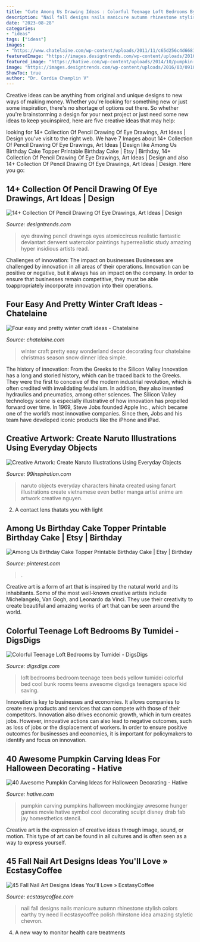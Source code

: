 ```yaml
---
title: "Cute Among Us Drawing Ideas : Colorful Teenage Loft Bedrooms By Tumidei"
description: "Nail fall designs nails manicure autumn rhinestone stylish colors earthy try need ll ecstasycoffee polish rhinstone idea amazing styletic chevron"
date: "2023-08-28"
categories:
- "ideas"
tags: ["ideas"]
images:
- "https://www.chatelaine.com/wp-content/uploads/2011/11/c65d256c4d66814fd014658a2f43.png"
featuredImage: "https://images.designtrends.com/wp-content/uploads/2016/03/09102919/Fantastic-Drawing.jpg"
featured_image: "https://hative.com/wp-content/uploads/2014/10/pumpkin-carving-ideas/40-mockingjay-pumpkin.jpg"
image: "https://images.designtrends.com/wp-content/uploads/2016/03/09102919/Fantastic-Drawing.jpg"
ShowToc: true
author: "Dr. Cordia Champlin V"
---
```



Creative ideas can be anything from original and unique designs to new ways of making money. Whether you're looking for something new or just some inspiration, there's no shortage of options out there. So whether you're brainstorming a design for your next project or just need some new ideas to keep youinspired, here are five creative ideas that may help: 

	

		
looking for 14+ Collection Of Pencil Drawing Of Eye Drawings, Art Ideas | Design you've visit to the right web. We have 7 Images about 14+ Collection Of Pencil Drawing Of Eye Drawings, Art Ideas | Design like Among Us Birthday Cake Topper Printable Birthday Cake | Etsy | Birthday, 14+ Collection Of Pencil Drawing Of Eye Drawings, Art Ideas | Design and also 14+ Collection Of Pencil Drawing Of Eye Drawings, Art Ideas | Design. Here you go:
		
    
## 14+ Collection Of Pencil Drawing Of Eye Drawings, Art Ideas | Design

<img loading=lazy src="https://images.designtrends.com/wp-content/uploads/2016/03/09102919/Fantastic-Drawing.jpg" onerror="this.onerror=null;this.src='https://tse3.mm.bing.net/th?id=OIP.uFG4ffaMBLLXE72ONeE5nQHaE7&amp;pid=15.1';" alt="14+ Collection Of Pencil Drawing Of Eye Drawings, Art Ideas | Design">

_Source: designtrends.com_

>eye drawing pencil drawings eyes atomiccircus realistic fantastic deviantart derwent watercolor paintings hyperrealistic study amazing hyper insidious artists read. 

	

Challenges of innovation: The impact on businesses
Businesses are challenged by innovation in all areas of their operations. Innovation can be positive or negative, but it always has an impact on the company. In order to ensure that businesses remain competitive, they must be able toappropriately incorporate innovation into their operations.

    
## Four Easy And Pretty Winter Craft Ideas - Chatelaine

<img loading=lazy src="https://www.chatelaine.com/wp-content/uploads/2011/11/c65d256c4d66814fd014658a2f43.png" onerror="this.onerror=null;this.src='https://tse2.mm.bing.net/th?id=OIP.WAVE2ssSDQzdyMbgLhngSQHaIi&amp;pid=15.1';" alt="Four easy and pretty winter craft ideas - Chatelaine">

_Source: chatelaine.com_

>winter craft pretty easy wonderland decor decorating four chatelaine christmas season snow dinner idea simple. 

	

The history of innovation: From the Greeks to the Silicon Valley
Innovation has a long and storied history, which can be traced back to the Greeks. They were the first to conceive of the modern industrial revolution, which is often credited with invalidating feudalism. In addition, they also invented hydraulics and pneumatics, among other sciences.
The Silicon Valley technology scene is especially illustrative of how innovation has propelled forward over time. In 1969, Steve Jobs founded Apple Inc., which became one of the world’s most innovative companies. Since then, Jobs and his team have developed iconic products like the iPhone and iPad.

    
## Creative Artwork: Create Naruto Illustrations Using Everyday Objects

<img loading=lazy src="https://www.99inspiration.com/wp-content/uploads/2015/10/Hinata-Character-Created-From-Regular-Objects.jpg" onerror="this.onerror=null;this.src='https://tse3.mm.bing.net/th?id=OIP.SRYL3wEk-tWDY0Hnh7KHIAHaJ3&amp;pid=15.1';" alt="Creative Artwork: Create Naruto Illustrations Using Everyday Objects">

_Source: 99inspiration.com_

>naruto objects everyday characters hinata created using fanart illustrations create vietnamese even better manga artist anime am artwork creative nguyen. 

	

2. A contact lens thatats you with light

    
## Among Us Birthday Cake Topper Printable Birthday Cake | Etsy | Birthday

<img loading=lazy src="https://i.pinimg.com/736x/fe/be/38/febe383379b79411d840ce8a2fc8bf56.jpg" onerror="this.onerror=null;this.src='https://tse4.mm.bing.net/th?id=OIP.7h-tNHOsVD-MlMbMvy1A2AHaHa&amp;pid=15.1';" alt="Among Us Birthday Cake Topper Printable Birthday Cake | Etsy | Birthday">

_Source: pinterest.com_

>. 

	

Creative art is a form of art that is inspired by the natural world and its inhabitants. Some of the most well-known creative artists include Michelangelo, Van Gogh, and Leonardo da Vinci. They use their creativity to create beautiful and amazing works of art that can be seen around the world.

    
## Colorful Teenage Loft Bedrooms By Tumidei - DigsDigs

<img loading=lazy src="http://www.digsdigs.com/photos/yellow-loft-teenage-bedroom.jpg" onerror="this.onerror=null;this.src='https://tse3.mm.bing.net/th?id=OIP.pfvunr_8MIAgJRbkXw1XcwAAAA&amp;pid=15.1';" alt="Colorful Teenage Loft Bedrooms by Tumidei - DigsDigs">

_Source: digsdigs.com_

>loft bedrooms bedroom teenage teen beds yellow tumidei colorful bed cool bunk rooms teens awesome digsdigs teenagers space kid saving. 

	

Innovation is key to businesses and economies. It allows companies to create new products and services that can compete with those of their competitors. Innovation also drives economic growth, which in turn creates jobs. However, innovative actions can also lead to negative outcomes, such as loss of jobs or the displacement of workers. In order to ensure positive outcomes for businesses and economies, it is important for policymakers to identify and focus on innovation.

    
## 40 Awesome Pumpkin Carving Ideas For Halloween Decorating - Hative

<img loading=lazy src="https://hative.com/wp-content/uploads/2014/10/pumpkin-carving-ideas/40-mockingjay-pumpkin.jpg" onerror="this.onerror=null;this.src='https://tse3.mm.bing.net/th?id=OIP.1ARG1G1v7hVUUnwX5_AChQHaHa&amp;pid=15.1';" alt="40 Awesome Pumpkin Carving Ideas for Halloween Decorating - Hative">

_Source: hative.com_

>pumpkin carving pumpkins halloween mockingjay awesome hunger games movie hative symbol cool decorating sculpt disney drab fab jay homesthetics stencil. 

	

Creative art is the expression of creative ideas through image, sound, or motion. This type of art can be found in all cultures and is often seen as a way to express yourself.

    
## 45 Fall Nail Art Designs Ideas You&#039;ll Love » EcstasyCoffee

<img loading=lazy src="https://i0.wp.com/www.ecstasycoffee.com/wp-content/uploads/2016/10/Fall-Nail-Designs-28.jpg?resize=736%2C981" onerror="this.onerror=null;this.src='https://tse3.mm.bing.net/th?id=OIP.xgXVRctQH1Y_m-ofVlEWHwHaJ3&amp;pid=15.1';" alt="45 Fall Nail Art Designs Ideas You&#039;ll Love » EcstasyCoffee">

_Source: ecstasycoffee.com_

>nail fall designs nails manicure autumn rhinestone stylish colors earthy try need ll ecstasycoffee polish rhinstone idea amazing styletic chevron. 

	

4. A new way to monitor health care treatments

